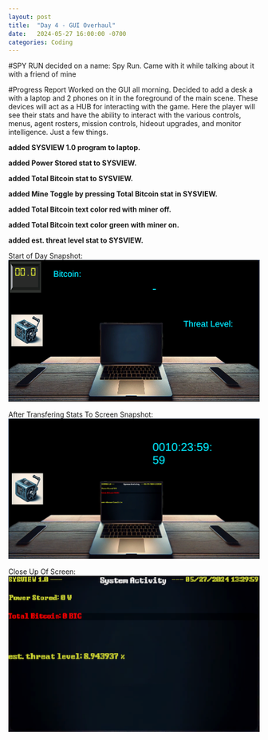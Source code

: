 ```yaml
---
layout: post
title:  "Day 4 - GUI Overhaul"
date:   2024-05-27 16:00:00 -0700
categories: Coding
---
```


#SPY RUN
decided on a name: Spy Run. Came with it while talking about it with a friend of mine

#Progress Report
Worked on the GUI all morning. Decided to add a desk a with a laptop and 2 phones on it in the foreground of the main scene. These devices will act as a 
HUB for interacting with the game. Here the player will see their stats and have the ability to interact with the various controls, menus, agent rosters, mission controls, hideout upgrades, and monitor intelligence. 
Just a few things.

**added SYSVIEW 1.0 program to laptop.**

**added Power Stored stat to SYSVIEW.**

**added Total Bitcoin stat to SYSVIEW.**

**added Mine Toggle by pressing Total Bitcoin stat in SYSVIEW.**

**added Total Bitcoin text color red with miner off.**

**added Total Bitcoin text color green with miner on.**

**added est. threat level stat to SYSVIEW.**

Start of Day Snapshot:
![start of day 3 snapshot](/assets/images/day4-game-snapshot-1.png)

After Transfering Stats To Screen Snapshot:
![start of day 3 snapshot](/assets/images/day4-game-snapshot-2.png)

Close Up Of Screen:
![start of day 3 snapshot](/assets/images/day4-game-snapshot-3.png)




